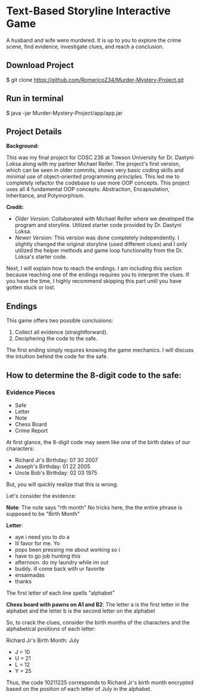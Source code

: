 # Text-Based Storyline Interactive Game

A husband and wife were murdered. It is up to you to explore the crime scene, find evidence, investigate clues, and reach a conclusion.

## Download Project
$ git clone https://github.com/Romerico234/Murder-Mystery-Project.git

## Run in terminal
$ java -jar Murder-Mystery-Project/app/app.jar

## Project Details
**Background:**

This was my final project for COSC 236 at Towson University for Dr. Dastyni Loksa along with my partner Michael Reifer. The project's first version, which can be seen in older commits, shows very basic coding skills and minimal use of object-oriented programming principles. This led me to completely refactor the codebase to use more OOP concepts. This project uses all 4 fundamental OOP concepts: Abstraction, Encapsulation, Inheritance, and Polymorphism.

**Credit:**
- *Older Version:* Collaborated with Michael Reifer where we developed the program and storyline. Utilized starter code provided by Dr. Dastyni Loksa.
- *Newer Version:* This version was done completely independently. I slightly changed the original storyline (used different clues) and I only utilized the helper methods and game loop functionality from the Dr. Loksa's starter code.


Next, I will explain how to reach the endings. I am including this section because reaching one of the endings requires you to interpret the clues. If you have the time, I highly recommend skipping this part until you have gotten stuck or lost.

## Endings
This game offers two possible conclusions:
1. Collect all evidence (straightforward).
2. Deciphering the code to the safe.

The first ending simply requires knowing the game mechanics. I will discuss the intuition behind the code for the safe.

## How to determine the 8-digit code to the safe:

### Evidence Pieces
- Safe
- Letter
- Note
- Chess Board
- Crime Report

At first glance, the 8-digit code may seem like one of the birth dates of our characters:

- Richard Jr's Birthday: 07 30 2007
- Joseph's Birthday: 01 22 2005
- Uncle Bob's Birthday: 02 03 1975

But, you will quickly realize that this is wrong.

Let's consider the evidence:

**Note**:
The note says "rth month"
No tricks here, the the entire phrase is supposed to be "Birth Month"

**Letter**: 
- aye i need you to do a 
- lil favor for me. Yo
- pops been pressing me about working so i 
- have to go job hunting this 
- afternoon. do my laundry while im out 
- buddy. ill come back with ur favorite
- ensaimadas
- thanks
  
The first letter of each line spells "alphabet"

**Chess board with pawns on A1 and B2**:
The letter a is the first letter in the alphabet and the letter b is the second letter on the alphabet

So, to crack the clues, consider the birth months of the characters and the alphabetical positions of each letter:

Richard Jr's Birth Month: July
- J = 10
- U = 21
- L = 12
- Y = 25

Thus, the code 10211225 corresponds to Richard Jr's birth month encrypted based on the position of each letter of July in the alphabet.
